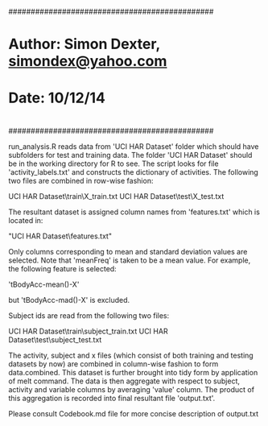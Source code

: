 ##############################################
# Author: Simon Dexter, simondex@yahoo.com
# Date:   10/12/14
#
# 
##############################################

run_analysis.R reads data from 'UCI HAR Dataset' folder which should have subfolders for test and training data. The folder 'UCI HAR Dataset' should be in the working directory for R to see. The script looks for file 'activity_labels.txt' and constructs the dictionary of activities. The following two files are combined in row-wise fashion:

UCI HAR Dataset\train\X_train.txt
UCI HAR Dataset\test\X_test.txt

The resultant dataset is assigned column names from 'features.txt' which is located in:

"UCI HAR Dataset\features.txt"

Only columns corresponding to mean and standard deviation values are selected. Note that 'meanFreq' is taken to be a mean value. For example, the following feature is selected: 

'tBodyAcc-mean()-X'

but 'tBodyAcc-mad()-X' is excluded. 

Subject ids are read from the following two files:

UCI HAR Dataset\train\subject_train.txt
UCI HAR Dataset\test\subject_test.txt

The activity, subject and x files (which consist of both training and testing datasets by now) are combined in column-wise fashion to form data.combined. This dataset is further brought into tidy form by application of melt command. The data is then aggregate with respect to subject, activity and variable columns by averaging 'value' column. The product of this aggregation is recorded into final resultant file 'output.txt'.


Please consult Codebook.md file for more concise description of output.txt










